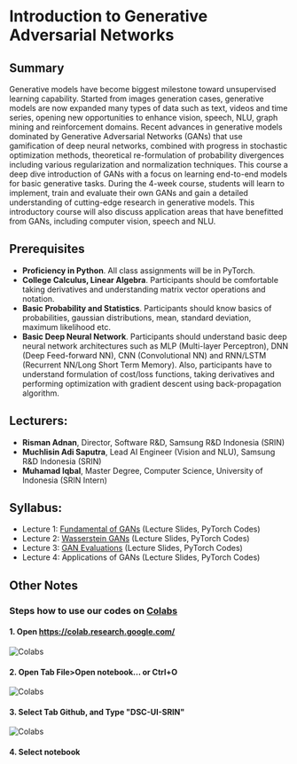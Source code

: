 # Introduction to Generative Adversarial Networks

## Summary

Generative models have become biggest milestone toward unsupervised learning capability. Started from images generation cases, generative models are now expanded many types of data such as text, videos and time series, opening new opportunities to enhance vision, speech, NLU, graph mining and reinforcement domains.  Recent advances in generative models dominated by Generative Adversarial Networks (GANs) that use gamification of deep neural networks, combined with progress in stochastic optimization methods, theoretical re-formulation of probability divergences including various regularization and normalization techniques. This course a deep dive introduction of GANs with a focus on learning end-to-end models for basic generative tasks. During the 4-week course, students will learn to implement, train and evaluate their own GANs and gain a detailed understanding of cutting-edge research in generative models. This introductory course will also discuss application areas that have benefitted from GANs, including computer vision, speech and NLU.

## Prerequisites
- **Proficiency in Python**. All class assignments will be in PyTorch.
- **College Calculus, Linear Algebra**. Participants should be comfortable taking derivatives and understanding matrix vector operations and notation.
- **Basic Probability and Statistics**. Participants should know basics of probabilities, gaussian distributions, mean, standard deviation, maximum likelihood etc.
- **Basic Deep Neural Network**. Participants should understand basic deep neural network architectures such as MLP (Multi-layer Perceptron), DNN (Deep Feed-forward NN), CNN (Convolutional NN) and RNN/LSTM (Recurrent NN/Long Short Term Memory). Also, participants have to understand formulation of cost/loss functions, taking derivatives and performing optimization with gradient descent using back-propagation algorithm.

## Lecturers:
- **Risman Adnan**, Director, Software R&D, Samsung R&D Indonesia (SRIN)
- **Muchlisin Adi Saputra**, Lead AI Engineer (Vision and NLU), Samsung R&D Indonesia (SRIN)
- **Muhamad Iqbal**, Master Degree, Computer Science, University of Indonesia (SRIN Intern)

## Syllabus:

- Lecture 1: [Fundamental of GANs](https://github.com/DSC-UI-SRIN/Introduction-to-GAN/tree/master/1%20-%20Fundamental%20of%20GANs) (Lecture Slides, PyTorch Codes)
- Lecture 2: [Wasserstein GANs](https://github.com/DSC-UI-SRIN/Introduction-to-GAN/tree/master/2%20-%20%20Wasserstein%20GANs) (Lecture Slides, PyTorch Codes) 
- Lecture 3: [GAN Evaluations](https://github.com/DSC-UI-SRIN/Introduction-to-GAN/tree/master/3%20-%20GAN%20Evaluations) (Lecture Slides, PyTorch Codes)
- Lecture 4: Applications of GANs (Lecture Slides, PyTorch Codes)


## Other Notes
### Steps how to use our codes on [Colabs](https://colab.research.google.com/)
#### 1. Open https://colab.research.google.com/ <br>
![Colabs](https://github.com/DSC-UI-SRIN/GAN/raw/master/others/images/colabs.png)
#### 2. Open Tab File>Open notebook... or Ctrl+O<br>
![Colabs](https://github.com/DSC-UI-SRIN/GAN/raw/master/others/images/select_file.png)
#### 3. Select Tab Github, and Type "DSC-UI-SRIN" <br>
![Colabs](https://github.com/DSC-UI-SRIN/GAN/raw/master/others/images/select_git.png)
#### 4. Select notebook
